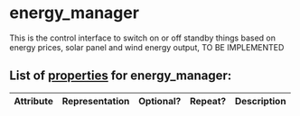 <!--s_name-->
# energy_manager

<!--e_name-->

<!--s_role-->
<!--e_role-->

<!--s_descr-->
This is the control interface to switch on or off standby things based on energy prices, solar panel and wind energy output, TO BE IMPLEMENTED

<!--e_descr-->

<!--s_tbl-->
## List of [properties](Properties.md) for __energy_manager__:

  | Attribute | Representation | Optional? | Repeat? | Description |
  | --- | --- | --- | --- | --- |
<!--e_tbl-->

